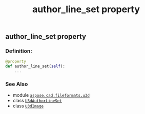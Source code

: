 ﻿---
title: author_line_set property
second_title: Aspose.CAD for Python via .NET API References
description: 
type: docs
weight: 120
url: /python-net/aspose.cad.fileformats.u3d/u3dimage/author_line_set/
is_root: false
---

## author_line_set property

### Definition:
```python
@property
def author_line_set(self):
    ...
```

### See Also
* module [`aspose.cad.fileformats.u3d`](../../)
* class [`U3dAuthorLineSet`](/cad/python-net/aspose.cad.fileformats.u3d.elements/u3dauthorlineset)
* class [`U3dImage`](/cad/python-net/aspose.cad.fileformats.u3d/u3dimage)
